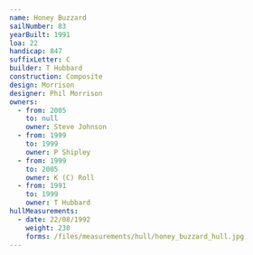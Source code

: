 ```yaml
---
name: Honey Buzzard
sailNumber: 83
yearBuilt: 1991
loa: 22
handicap: 847
suffixLetter: C
builder: T Hubbard
construction: Composite
design: Morrison
designer: Phil Morrison
owners:
  - from: 2005
    to: null
    owner: Steve Johnson
  - from: 1999
    to: 1999
    owner: P Shipley
  - from: 1999
    to: 2005
    owner: K (C) Roll
  - from: 1991
    to: 1999
    owner: T Hubbard
hullMeasurements:
  - date: 22/08/1992
    weight: 230
    forms: /files/measurements/hull/honey_buzzard_hull.jpg
---
```


